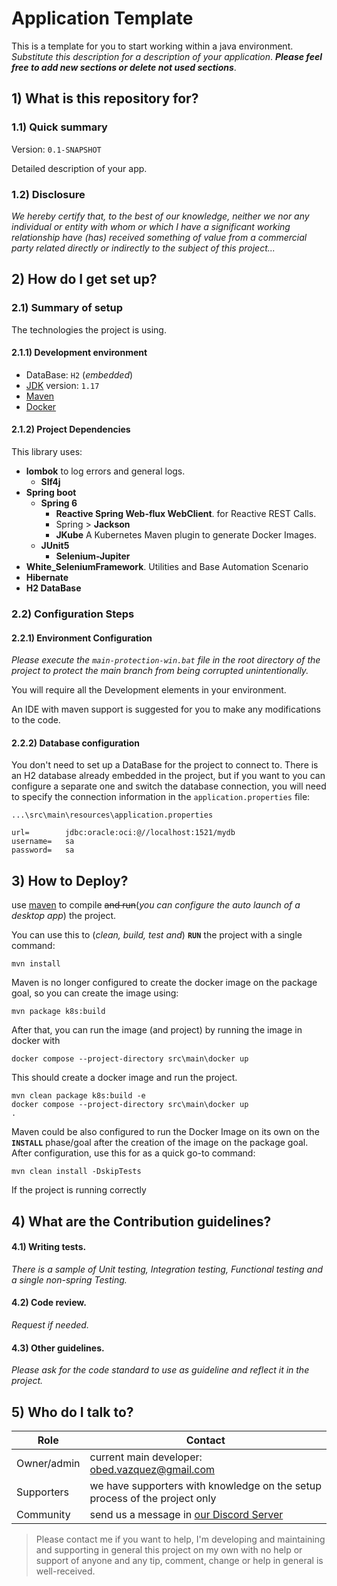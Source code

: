 # Application Template
This is a template for you to start working within a java environment. _Substitute this description for a description of your application_.
**_Please feel free to add new sections or delete not used sections_**.

## 1) What is this repository for?

### 1.1) Quick summary
Version: `0.1-SNAPSHOT`

Detailed description of your app.

### 1.2) Disclosure
_We hereby certify that, to the best of our knowledge,
neither we nor any individual or entity with whom or which I have a significant working
relationship have (has) received something of value from a commercial party related directly or
indirectly to the subject of this project..._

## 2) How do I get set up? ###

### 2.1) Summary of setup
The technologies the project is using.

#### 2.1.1) Development environment
- DataBase:			                    `H2` (_embedded_)
- [JDK](https://openjdk.org/) version: 	`1.17`
- [Maven](https://maven.apache.org/download.cgi)
- [Docker](https://www.docker.com/products/docker-desktop/)

#### 2.1.2) Project Dependencies
This library uses:
- **lombok** to log errors and general logs.
    - **Slf4j**
- **Spring boot**
  - **Spring 6**
    - **Reactive Spring Web-flux WebClient**. for Reactive REST Calls.
    - Spring > **Jackson**
    - **JKube** A Kubernetes Maven plugin to generate Docker Images.
  - **JUnit5**
    - **Selenium-Jupiter**
- **White_SeleniumFramework**. Utilities and Base Automation Scenario
- **Hibernate**
- **H2 DataBase**


### 2.2) Configuration Steps
#### 2.2.1) Environment Configuration
_Please execute the `main-protection-win.bat` file in the root directory of the project
to protect the main branch from being corrupted unintentionally._

You will require all the Development elements in your environment.

An IDE with maven support is suggested for you to make any modifications to the code.
#### 2.2.2) Database configuration

You don't need to set up a DataBase for the project to connect to.
There is an H2 database already embedded in the project, but if you want to
you can configure a separate one and switch the database connection, 
you will need to specify the connection information in the `application.properties` file:

	...\src\main\resources\application.properties

	url=		jdbc:oracle:oci:@//localhost:1521/mydb
	username=	sa
	password=	sa

## 3) How to Deploy?
use [maven](https://spring.io/guides/gs/maven/) to compile ~~and run~~(_you can configure the auto launch of a desktop app_) the project.

You can use this to (_clean, build, test and_) **`RUN`** the project with a single command: 
    
    mvn install

Maven is no longer configured to create the docker image on the package goal, so you can create the image using:

	mvn package k8s:build
After that, you can run the image (and project) by running the image in docker with

    docker compose --project-directory src\main\docker up
This should create a docker image and run the project.

    mvn clean package k8s:build -e
    docker compose --project-directory src\main\docker up
    .

Maven could be also configured to run the Docker Image on its own on the **`INSTALL`** phase/goal 
after the creation of the image on the package goal.
After configuration, use this for as a quick go-to command: 
    
    mvn clean install -DskipTests

If the project is running correctly
## 4) What are the Contribution guidelines?

#### 4.1) Writing tests.

_There is a sample of Unit testing, Integration testing, Functional testing and a single non-spring Testing._

#### 4.2) Code review.

_Request if needed._

#### 4.3) Other guidelines.

_Please ask for the code standard to use as guideline and reflect it in the project._

## 5) Who do I talk to?

<table>
<thead><tr><th><b>Role</b></th> <th><b>Contact</b></th></tr></thead>
<tr><td>Owner/admin</td><td>current main developer: <a href='mailto:obed.vazquez@gmail.com'>obed.vazquez@gmail.com</a></td></tr>
<tr><td>Supporters</td><td>we have supporters with knowledge on the setup process of the project only</td></tr>
<tr><td>Community</td><td> send us a message in <a href='http://discord.whiteweb.tech'> our Discord Server</a></td></tr>
</table>

>Please contact me if you want to help, I'm developing and maintaining and supporting in general this project 
on my own with no help or support of anyone and any tip, comment, change or help in general is well-received.

